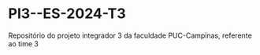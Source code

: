 # PI3--ES-2024-T3
Repositório do projeto integrador 3 da faculdade PUC-Campinas, referente ao time 3
